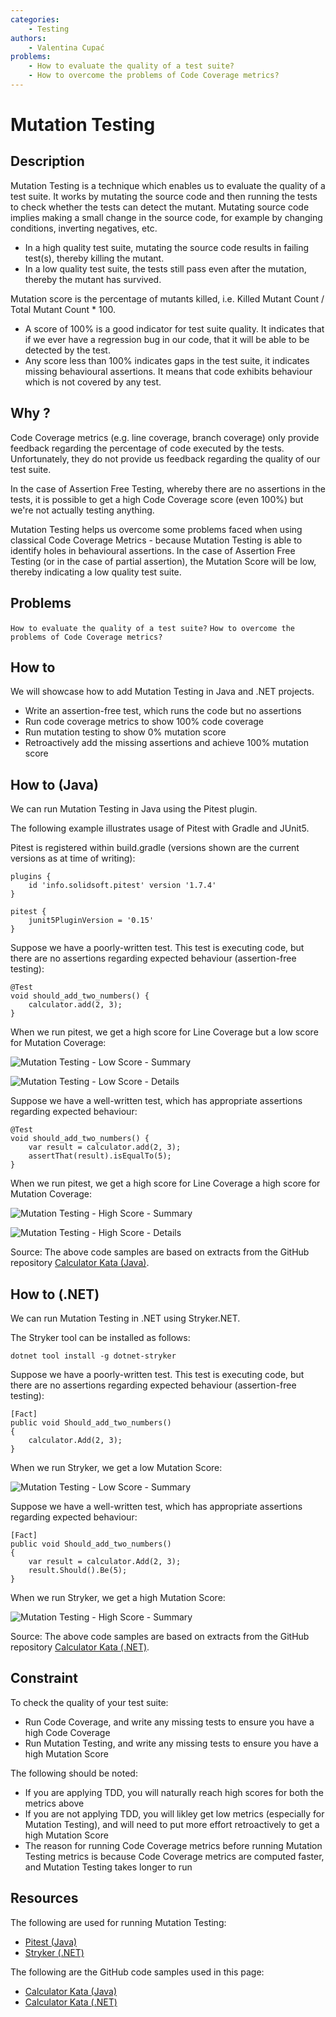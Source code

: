 ```yaml
---
categories:
    - Testing
authors:
    - Valentina Cupać
problems: 
    - How to evaluate the quality of a test suite?
    - How to overcome the problems of Code Coverage metrics?
---
```


# Mutation Testing
## Description

Mutation Testing is a technique which enables us to evaluate the quality of a test suite. It works by mutating the source code and then running the tests to check whether the tests can detect the mutant. Mutating source code implies making a small change in the source code, for example by changing conditions, inverting negatives, etc.

- In a high quality test suite, mutating the source code results in failing test(s), thereby killing the mutant. 
- In a low quality test suite, the tests still pass even after the mutation, thereby the mutant has survived. 

Mutation score is the percentage of mutants killed, i.e. Killed Mutant Count / Total Mutant Count * 100. 
- A score of 100% is a good indicator for test suite quality. It indicates that if we ever have a regression bug in our code, that it will be able to be detected by the test.
- Any score less than 100% indicates gaps in the test suite, it indicates missing behavioural assertions. It means that code exhibits behaviour which is not covered by any test.

## Why ?

Code Coverage metrics (e.g. line coverage, branch coverage) only provide feedback regarding the percentage of code executed by the tests. Unfortunately, they do not provide us feedback regarding the quality of our test suite.

In the case of Assertion Free Testing, whereby there are no assertions in the tests, it is possible to get a high Code Coverage score (even 100%) but we're not actually testing anything.

Mutation Testing helps us overcome some problems faced when using classical Code Coverage Metrics - because Mutation Testing is able to identify holes in behavioural assertions. In the case of Assertion Free Testing (or in the case of partial assertion), the Mutation Score will be low, thereby indicating a low quality test suite. 


## Problems
`How to evaluate the quality of a test suite?`
`How to overcome the problems of Code Coverage metrics?`

## How to

We will showcase how to add Mutation Testing in Java and .NET projects.
- Write an assertion-free test, which runs the code but no assertions
- Run code coverage metrics to show 100% code coverage
- Run mutation testing to show 0% mutation score
- Retroactively add the missing assertions and achieve 100% mutation score

## How to (Java)

We can run Mutation Testing in Java using the Pitest plugin.

The following example illustrates usage of Pitest with Gradle and JUnit5.

Pitest is registered within build.gradle (versions shown are the current versions as at time of writing):

```
plugins {
    id 'info.solidsoft.pitest' version '1.7.4'
}

pitest {
    junit5PluginVersion = '0.15'
}
```

Suppose we have a poorly-written test. This test is executing code, but there are no assertions regarding expected behaviour (assertion-free testing):

```
@Test
void should_add_two_numbers() {
    calculator.add(2, 3);
}
```

When we run pitest, we get a high score for Line Coverage but a low score for Mutation Coverage:

![Mutation Testing - Low Score - Summary](../images/mutation-testing-java-low-score-summary.png)

![Mutation Testing - Low Score - Details](../images/mutation-testing-java-low-score-details.png)

Suppose we have a well-written test, which has appropriate assertions regarding expected behaviour:

```
@Test
void should_add_two_numbers() {
    var result = calculator.add(2, 3);
    assertThat(result).isEqualTo(5);
}
```

When we run pitest, we get a high score for Line Coverage a high score for Mutation Coverage:

![Mutation Testing - High Score - Summary](../images/mutation-testing-java-high-score-summary.png)

![Mutation Testing - High Score - Details](../images/mutation-testing-java-high-score-details.png)

Source: The above code samples are based on extracts from the GitHub repository [Calculator Kata (Java)](https://github.com/valentinacupac/calculator-kata-java).

## How to (.NET)

We can run Mutation Testing in .NET using Stryker.NET.

The Stryker tool can be installed as follows:

```
dotnet tool install -g dotnet-stryker
```

Suppose we have a poorly-written test. This test is executing code, but there are no assertions regarding expected behaviour (assertion-free testing):

```
[Fact]
public void Should_add_two_numbers()
{
    calculator.Add(2, 3);
}
```

When we run Stryker, we get a low Mutation Score:

![Mutation Testing - Low Score - Summary](../images/mutation-testing-dotnet-low-score.png)

Suppose we have a well-written test, which has appropriate assertions regarding expected behaviour:

```
[Fact]
public void Should_add_two_numbers()
{
    var result = calculator.Add(2, 3);
    result.Should().Be(5);
}
```

When we run Stryker, we get a high Mutation Score:

![Mutation Testing - High Score - Summary](../images/mutation-testing-dotnet-high-score.png)

Source: The above code samples are based on extracts from the GitHub repository [Calculator Kata (.NET)](https://github.com/valentinacupac/calculator-kata-dotnet).

## Constraint

To check the quality of your test suite:
- Run Code Coverage, and write any missing tests to ensure you have a high Code Coverage
- Run Mutation Testing, and write any missing tests to ensure you have a high Mutation Score

The following should be noted:
- If you are applying TDD, you will naturally reach high scores for both the metrics above
- If you are not applying TDD, you will likley get low metrics (especially for Mutation Testing), and will need to put more effort retroactively to get a high Mutation Score
- The reason for running Code Coverage metrics before running Mutation Testing metrics is because Code Coverage metrics are computed faster, and Mutation Testing takes longer to run

## Resources

The following are used for running Mutation Testing:
- [Pitest (Java)](https://pitest.org/)
- [Stryker (.NET)](https://stryker-mutator.io/docs/stryker-net/Introduction)

The following are the GitHub code samples used in this page:
- [Calculator Kata (Java)](https://github.com/valentinacupac/calculator-kata-java)
- [Calculator Kata (.NET)](https://github.com/valentinacupac/calculator-kata-dotnet)